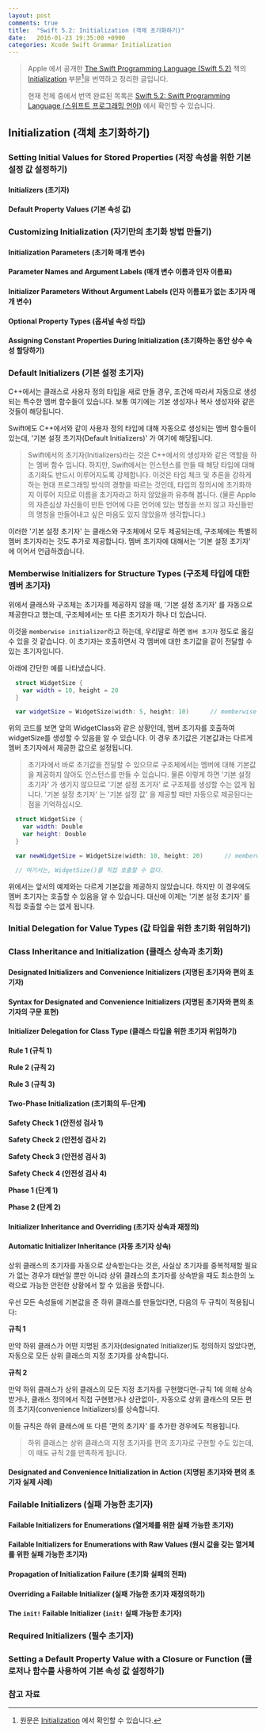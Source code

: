 ```yaml
---
layout: post
comments: true
title:  "Swift 5.2: Initialization (객체 초기화하기)"
date:   2016-01-23 19:35:00 +0900
categories: Xcode Swift Grammar Initialization
---
```


> Apple 에서 공개한 [The Swift Programming Language (Swift 5.2)](https://docs.swift.org/swift-book/) 책의 [Initialization](https://docs.swift.org/swift-book/LanguageGuide/Initialization.html) 부분[^Initialization]을 번역하고 정리한 글입니다.
>
> 현재 전체 중에서 번역 완료된 목록은 [Swift 5.2: Swift Programming Language (스위프트 프로그래밍 언어)](http://xho95.github.io/swift/programming/language/grammar/2017/02/27/The-Swift-Programming-Language.html) 에서 확인할 수 있습니다.

## Initialization (객체 초기화하기)

### Setting Initial Values for Stored Properties (저장 속성을 위한 기본 설정 값 설정하기)

#### Initializers (초기자)

#### Default Property Values (기본 속성 값)

### Customizing Initialization (자기만의 초기화 방법 만들기)

#### Initialization Parameters (초기화 매개 변수)

#### Parameter Names and Argument Labels (매개 변수 이름과 인자 이름표)

#### Initializer Parameters Without Argument Labels (인자 이름표가 없는 초기자 매개 변수)

#### Optional Property Types (옵셔널 속성 타입)

#### Assigning Constant Properties During Initialization (초기화하는 동안 상수 속성 할당하기)

### Default Initializers (기본 설정 초기자)

C++에서는 클래스로 사용자 정의 타입을 새로 만들 경우, 조건에 따라서 자동으로 생성되는 특수한 멤버 함수들이 있습니다. 보통 여기에는 기본 생성자나 복사 생성자와 같은 것들이 해당됩니다.

Swift에도 C++에서와 같이 사용자 정의 타입에 대해 자동으로 생성되는 멤버 함수들이 있는데, '기본 설정 초기자(Default Initializers)' 가 여기에 해당됩니다.

> Swift에서의 초기자(Initializers)라는 것은 C++에서의 생성자와 같은 역할을 하는 멤버 함수 입니다. 하지만, Swift에서는 인스턴스를 만들 때 해당 타입에 대해 초기화도 반드시 이루어지도록 강제합니다. 이것은 타입 체크 및 추론을 강하게 하는 현대 프로그래밍 방식의 경향을 따르는 것인데, 타입의 정의시에 초기화까지 이루어 지므로 이름을 초기자라고 하지 않았을까 유추해 봅니다. (물론 Apple의 자존심상 자신들이 만든 언어에 다른 언어에 있는 명칭을 쓰지 않고 자신들만의 명칭을 만들어내고 싶은 마음도 있지 않았을까 생각합니다.)

이러한 '기본 설정 초기자' 는 클래스와 구조체에서 모두 제공되는데, 구조체에는 특별히 멤버 초기자라는 것도 추가로 제공합니다. 멤버 초기자에 대해서는 '기본 설정 초기자' 에 이어서 언급하겠습니다.

### Memberwise Initializers for Structure Types (구조체 타입에 대한 멤버 초기자)

위에서 클래스와 구조체는 초기자를 제공하지 않을 때, '기본 설정 초기자' 를 자동으로 제공한다고 했는데, 구조체에서는 또 다른 초기자가 하나 더 있습니다.

이것을 `memberwise initializer`라고 하는데, 우리말로 하면 `멤버 초기자` 정도로 옮길 수 있을 것 같습니다. 이 초기자는 호출하면서 각 멤버에 대한 초기값을 같이 전달할 수 있는 초기자입니다.

아래에 간단한 예를 나타냈습니다.

```swift
  struct WidgetSize {
    var width = 10, height = 20
  }

  var widgetSize = WidgetSize(width: 5, height: 10)      // memberwise initializer
```

위의 코드를 보면 앞의 WidgetClass와 같은 상황인데, 멤버 초기자를 호출하여 widgetSize를 생성할 수 있음을 알 수 있습니다. 이 경우 초기값은 기본값과는 다르게 멤버 초기자에서 제공한 값으로 설정됩니다.

> 초기자에서 바로 초기값을 전달할 수 있으므로 구조체에서는 멤버에 대해 기본값을 제공하지 않아도 인스턴스를 만들 수 있습니다. 물론 이렇게 하면 '기본 설정 초기자' 가 생기지 않으므로 '기본 설정 초기자' 로 구조체를 생성할 수는 없게 됩니다. '기본 설정 초기자' 는 '기본 설정 값' 을 제공할 때만 자동으로 제공된다는 점을 기억하십시오.

```swift
  struct WidgetSize {
    var width: Double                             
    var height: Double
  }

  var newWidgetSize = WidgetSize(width: 10, height: 20)      // memberwise initializer

  // 여기서는, WidgetSize()를 직접 호출할 수 없다.
```

위에서는 앞서의 예제와는 다르게 기본값을 제공하지 않았습니다. 하지만 이 경우에도 멤버 초기자는 호출할 수 있음을 알 수 있습니다. 대신에 이제는 '기본 설정 초기자' 를 직접 호출할 수는 없게 됩니다.

### Initial Delegation for Value Types (값 타입을 위한 초기화 위임하기)

### Class Inheritance and Initialization (클래스 상속과 초기화)

#### Designated Initializers and Convenience Initializers (지명된 초기자와 편의 초기자)

#### Syntax for Designated and Convenience Initializers (지명된 초기자와 편의 초기자의 구문 표현)

#### Initializer Delegation for Class Type (클래스 타입을 위한 초기자 위임하기)

**Rule 1 (규칙 1)**

**Rule 2 (규칙 2)**

**Rule 3 (규칙 3)**

#### Two-Phase Initialization (초기화의 두-단계)

**Safety Check 1 (안전성 검사 1)**

**Safety Check 2 (안전성 검사 2)**

**Safety Check 3 (안전성 검사 3)**

**Safety Check 4 (안전성 검사 4)**

**Phase 1 (단계 1)**

**Phase 2 (단계 2)**

#### Initializer Inheritance and Overriding (초기자 상속과 재정의)

#### Automatic Initializer Inheritance (자동 초기자 상속)

상위 클래스의 초기자를 자동으로 상속받는다는 것은, 사실상 초기자를 중복적재할 필요가 없는 경우가 태반일 뿐만 아니라 상위 클래스의 초기자를 상속받을 때도 최소한의 노력으로 가능한 안전한 상황에서 할 수 있음을 뜻합니다.

우선 모든 속성들에 기본값을 준 하위 클래스를 만들었다면, 다음의 두 규칙이 적용됩니다:

**규칙 1**

만약 하위 클래스가 어떤 지명된 초기자(designated Initializer)도 정의하지 않았다면, 자동으로 모든 상위 클래스의 지정 초기자를 상속합니다.

**규칙 2**

만약 하위 클래스가 상위 클래스의 모든 지정 초기자를 구현했다면-규칙 1에 의해 상속받거나, 클래스 정의에서 직접 구현했거나 상관없이-, 자동으로 상위 클래스의 모든 편의 초기자(convenience Initializers)를 상속합니다.

이들 규칙은 하위 클래스에 또 다른 '편의 초기자' 를 추가한 경우에도 적용됩니다.

> 하위 클래스는 상위 클래스의 지정 초기자를 편의 초기자로 구현할 수도 있는데, 이 때도 규칙 2를 만족하게 됩니다.

#### Designated and Convenience Initialization in Action (지명된 초기자와 편의 초기자 실제 사례)

### Failable Initializers (실패 가능한 초기자)

#### Failable Initializers for Enumerations (열거체를 위한 실패 가능한 초기자)

#### Failable Initializers for Enumerations with Raw Values (원시 값을 갖는 열거체를 위한 실패 가능한 초기자)

#### Propagation of Initialization Failure (초기화 실패의 전파)

#### Overriding a Failable Initializer (실패 가능한 초기자 재정의하기)

#### The `init!` Failable Initializer (`init!` 실패 가능한 초기자)

### Required Initializers (필수 초기자)

### Setting a Default Property Value with a Closure or Function (클로저나 함수를 사용하여 기본 속성 값 설정하기)

### 참고 자료

[^Initialization]: 원문은 [Initialization](https://docs.swift.org/swift-book/LanguageGuide/Initialization.html) 에서 확인할 수 있습니다.
